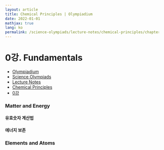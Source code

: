 ```yaml
---
layout: article
title: Chemical Principles | Olympiadium
date: 2022-01-01
mathjax: true
lang: ko
permalink: /science-olympiads/lecture-notes/chemical-principles/chapter-0/
---
```

# 0강. Fundamentals

<ul class="breadcrumb">
	<li><a href="{{ site.baseurl }}/">Olympiadium</a></li> 
	<li><a href="{{ site.baseurl }}/science-olympiads/">Science Olympiads</a></li> 
	<li><a href="{{ site.baseurl }}/science-olympiads/lecture-notes/">Lecture Notes</a></li> 
	<li><a href="{{ site.baseurl }}/science-olympiads/lecture-notes/chemical-principles/">Chemical Principles</a></li> 
	<li><a href="{{ site.baseurl }}/science-olympiads/lecture-notes/chemical-principles/chapter-0/">0강</a></li>
</ul>

### Matter and Energy

#### 유효숫자 계산법
#### 에너지 보존

### Elements and Atoms

